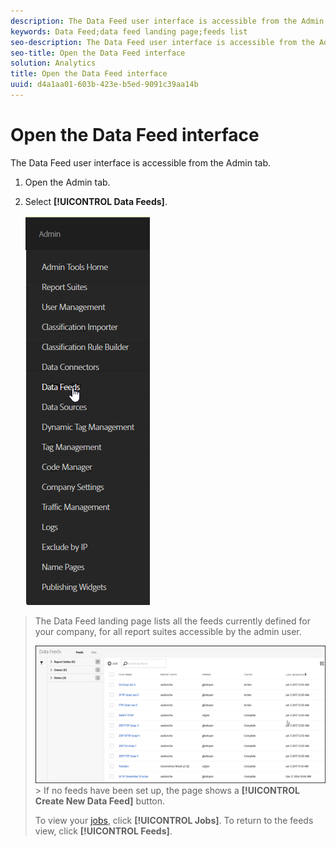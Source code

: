 ```yaml
---
description: The Data Feed user interface is accessible from the Admin tab.
keywords: Data Feed;data feed landing page;feeds list
seo-description: The Data Feed user interface is accessible from the Admin tab.
seo-title: Open the Data Feed interface
solution: Analytics
title: Open the Data Feed interface
uuid: d4a1aa01-603b-423e-b5ed-9091c39aa14b
---
```


# Open the Data Feed interface

The Data Feed user interface is accessible from the Admin tab.

1. Open the Admin tab.
1. Select **[!UICONTROL Data Feeds]**.

   ![](assets/AdminMenu.png)

>The Data Feed landing page lists all the feeds currently defined for your company, for all report suites accessible by the admin user. 
>
>![](assets/feeds.png)>
>If no feeds have been set up, the page shows a **[!UICONTROL Create New Data Feed]** button. 
>
>To view your [jobs](../../../export/analytics-data-feed/c-data-feed-actions/t-feed-job-history.md#task_0D05F2D1B41B4E4A95B570DC78014480), click **[!UICONTROL Jobs]**. To return to the feeds view, click **[!UICONTROL Feeds]**. 

